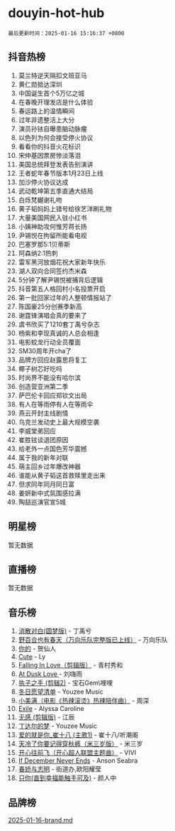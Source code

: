 # douyin-hot-hub

`最后更新时间：2025-01-16 15:16:37 +0800`

## 抖音热榜

1. 莫兰特逆天隔扣文班亚马
1. 黄仁勋抵达深圳
1. 中国诞生首个5万亿之城
1. 在春晚开理发店是什么体验
1. 春运路上的温情瞬间
1. 过年非遗整活上大分
1. 演员孙铱自曝患脑动脉瘤
1. 以色列为何会接受停火协议
1. 看看你的抖音火花标识
1. 宋仲基因票房惨淡落泪
1. 美国总统拜登发表告别演讲
1. 王者蛇年春节版本1月23日上线
1. 加沙停火协议达成
1. 武动乾坤第五季直通大结局
1. 白烁梵樾谢礼吻
1. 黄子韬妈妈上错号给徐艺洋刷礼物
1. 大量美国网民入驻小红书
1. 小姨神助攻何惟芳蒋长扬
1. 尹锡悦在拘留所能看电视
1. 巴塞罗那5:1贝蒂斯
1. 阿森纳2:1热刺
1. 雷军黑河放烟花祝大家新年快乐
1. 湖人双向合同签约杰米森
1. 5分钟了解尹锡悦被捕背后逻辑
1. 抖音第五人格回村小名投票开启
1. 第一批回家过年的人整顿情报站了
1. 陈国豪25分创赛季新高
1. 谢霆锋演唱会真的要来了
1. 虞书欣买了1210套丁禹兮杂志
1. 杨紫和李现真诚的人总会相逢
1. 电影蛟龙行动全员覆面
1. SM30周年开cha了
1. 品牌方回应赵露思将复工
1. 椰子树芯好吃吗
1. 时尚界不能没有哈尔滨
1. 创造营亚洲第二季
1. 萨巴伦卡回应郑钦文出局
1. 有人在等雨停有人在等雨伞
1. 燕云开封主线剧情
1. 乌克兰发动史上最大规模空袭
1. 李威堂弟回应
1. 崔胜铉谈退团原因
1. 给老外一点国色芳华震撼
1. 属于我的新年对联
1. 萌主回乡过年爆改神器
1. 谁能从黄子韬这首救赎里走出来
1. 但求同年同月同日富
1. 姜妍新中式氛围感拉满
1. 陶喆巡演官宣5城

## 明星榜

暂无数据

## 直播榜

暂无数据

## 音乐榜

1. [消散对白(圆梦版)](https://sf5-hl-cdn-tos.douyinstatic.com/obj/tos-cn-ve-2774/og4jB5I5IizzoZVAAAzWgBMAsMDWoArfwBOiFs) - 丁禹兮
1. [野百合也有春天（万向乐队完整版已上线）](https://sf5-hl-cdn-tos.douyinstatic.com/obj/tos-cn-ve-2774/oMnUxhRAMiAGBqDtIPBQ7ACYQZFlJCftcgeDJE) - 万向乐队
1. [你的](https://sf5-hl-cdn-tos.douyinstatic.com/obj/tos-cn-ve-2774/oYuIeKf42jB7sEV6B2upMdpYAgfrQWj0FeRegh) - 贺仙人
1. [Cute](https://sf5-hl-cdn-tos.douyinstatic.com/obj/tos-cn-ve-2774/o4IbIzHWKAAB4wsS5qMBRiiAlEBGTpQRNfFvuo) - Ly
1. [Falling In Love（剪辑版）](https://sf5-hl-cdn-tos.douyinstatic.com/obj/tos-cn-ve-2774/o8ajpA8zzgBPahbBIO8AcKGBLJezFCRd1wfP9f) - 青村秀和
1. [ At Dusk  Love ](https://sf5-hl-cdn-tos.douyinstatic.com/obj/tos-cn-ve-2774/o8CrpCf5CaYgI4ZrtQgMQAFEfuGqNnRSDQAPBc) - 刘嗨雨
1. [执子之手 (剪辑2)](https://sf5-hl-cdn-tos.douyinstatic.com/obj/tos-cn-ve-2774/oUoZLQjCc31XzqsBnBQUNgeKtYPBcgbFDwtfcu) - 宝石Gem\哩哩
1. [冬日愿望清单](https://sf5-hl-cdn-tos.douyinstatic.com/obj/tos-cn-ve-2774/oIIgUOeamCFCVAzxN6MFRLIBlLGpUqQxeeHrLE) - Youzee Music
1. [小美满（电影《热辣滚烫》热辣陪伴曲）](https://sf5-hl-cdn-tos.douyinstatic.com/obj/tos-cn-ve-2774/o0GAn2lSgfZIDUgtevCGDQYnFg4CwnrBaxbTZL) - 周深
1. [Exile](https://sf5-hl-cdn-tos.douyinstatic.com/obj/tos-cn-ve-2774/oYj4gAQTknKE3WW0Je8KGmQ7z1cA4FefwtbufD) - Alyssa Caroline
1. [无感 (剪辑版)](https://sf5-hl-cdn-tos.douyinstatic.com/obj/tos-cn-ve-2774/o0eIsUzJBDlQaQFC5OFlgbMEZC1TFYBftOBn6p) - 江辰
1. [丁达尔的梦](https://sf5-hl-cdn-tos.douyinstatic.com/obj/tos-cn-ve-2774/oMU3WirUZBVQkAC9ccG5P2IQirziZM2RTInUY) - Youzee Music
1. [爱的就是你_崔十八 (主歌1)](https://sf5-hl-cdn-tos.douyinstatic.com/obj/tos-cn-ve-2774/oI5BO5DhFZ6UTcNCnZaOCBLtZ7WIMQGfgnXf5E) - 崔十八/听潮阁
1. [天冷了你要记得穿秋裤（米三岁版）](https://sf5-hl-cdn-tos.douyinstatic.com/obj/tos-cn-ve-2774/oQlIwVIDWiZ6BQilAorS7MA0AgCkQDvcZAdm1) - 米三岁
1. [开心往前飞（开心超人联盟主题曲）](https://sf5-hl-cdn-tos.douyinstatic.com/obj/tos-cn-ve-2774/9d8fb7c82cf1421fb93a9fe925275e0a) - VIVI
1. [If December Never Ends](https://sf5-hl-cdn-tos.douyinstatic.com/obj/tos-cn-ve-2774/oY1IQMoTgCFIBg8RZifyqlBBt1UFgitTYmxeOS) - Anson Seabra
1. [春娇与志明](https://sf5-hl-cdn-tos.douyinstatic.com/obj/tos-cn-ve-2774/e530d8fceb7044b39707d7f9ff54add1) - 街道办,欧阳耀莹
1. [只你(直到幸福能触手可及)](https://sf5-hl-cdn-tos.douyinstatic.com/obj/tos-cn-ve-2774/o0lBkRDzFTeaVSUz3ZZSCBVtZ5DIMQGfgmEAuE) - 颜人中

## 品牌榜

[2025-01-16-brand.md](2025-01-16-brand.md)
